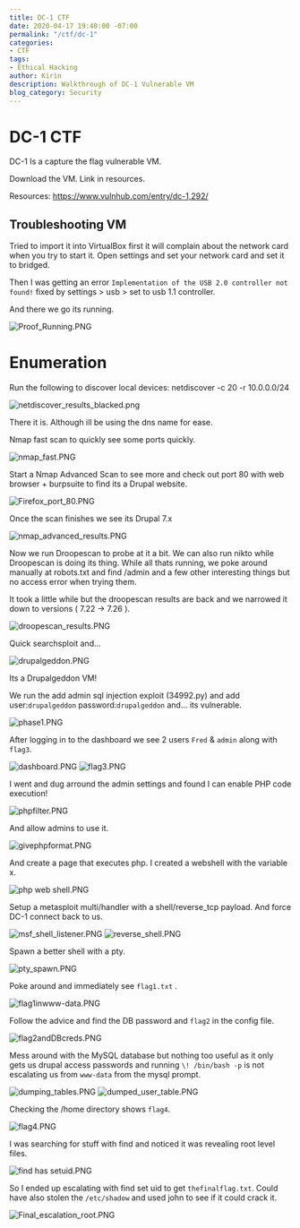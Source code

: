 ```yaml
---
title: DC-1 CTF
date: 2020-04-17 19:40:00 -07:00
permalink: "/ctf/dc-1"
categories:
- CTF
tags:
- Ethical Hacking
author: Kirin
description: Walkthrough of DC-1 Vulnerable VM
blog_category: Security
---
```


# DC-1 CTF

DC-1 Is a capture the flag vulnerable VM.

Download the VM. Link in resources. 

Resources:
https://www.vulnhub.com/entry/dc-1,292/

## Troubleshooting VM

Tried to import it into VirtualBox first it will complain about the network card when you try to start it. Open settings and set your network card and set it to bridged.

Then I was getting an error `Implementation of the USB 2.0 controller not found!` fixed by settings > usb > set to usb 1.1 controller.

And there we go its running.

![Proof_Running.PNG](/uploads/Proof_Running.PNG "Proof_Running")

# Enumeration

Run the following to discover local devices:
    netdiscover -c 20 -r 10.0.0.0/24

![netdiscover_results_blacked.png](/uploads/netdiscover_results_blacked.png "Netdiscover")

There it is. Although ill be using the dns name for ease.

Nmap fast scan to quickly see some ports quickly.

![nmap_fast.PNG](/uploads/nmap_fast.PNG "nmap_fast")

Start a Nmap Advanced Scan to see more and check out port 80 with web browser + burpsuite to find its a Drupal website.

![Firefox_port_80.PNG](/uploads/Firefox_port_80.PNG "Firefox_port_80")

Once the scan finishes we see its Drupal 7.x

![nmap_advanced_results.PNG](/uploads/nmap_advanced_results.PNG "nmap_advanced_results")

Now we run Droopescan to probe at it a bit. We can also run nikto while Droopescan is doing its thing. While all thats running, we poke around manually at robots.txt and find /admin and a few other interesting things but no access error when trying them.

It took a little while but the droopescan results are back and we narrowed it down to versions ( 7.22 -> 7.26 ).

![droopescan_results.PNG](/uploads/droopescan_results.PNG "droopescan_results")

Quick searchsploit and...

![drupalgeddon.PNG](/uploads/drupalgeddon.PNG "drupalgeddon")

Its a Drupalgeddon VM!

We run the add admin sql injection exploit (34992.py) and add user:`drupalgeddon` password:`drupalgeddon` and... its vulnerable.

![phase1.PNG](/uploads/phase1.PNG "phase1")

After logging in to the dashboard we see 2 users `Fred` & `admin` along with `flag3`.

![dashboard.PNG](/uploads/dashboard.PNG "dashboard")
![flag3.PNG](/uploads/flag3.PNG "flag3")

I went and dug arround the admin settings and found I can enable PHP code execution!

![phpfilter.PNG](/uploads/phpfilter.PNG "phpfilter")

And allow admins to use it.

![givephpformat.PNG](/uploads/givephpformat.PNG "givephpformat")

And create a page that executes php. I created a webshell with the variable x.

![php web shell.PNG](/uploads/php%20web%20shell.PNG)

Setup a metasploit multi/handler with a shell/reverse_tcp payload.
And force DC-1 connect back to us.

![msf_shell_listener.PNG](/uploads/msf_shell_listener.PNG "msf_shell_listener")
![reverse_shell.PNG](/uploads/reverse_shell.PNG "reverse_shell")

Spawn a better shell with a pty.

![pty_spawn.PNG](/uploads/pty_spawn.PNG "pty_spawn")

Poke around and immediately see `flag1.txt` .

![flag1inwww-data.PNG](/uploads/flag1inwww-data.PNG "flag1inwww-data")

Follow the advice and find the DB password and `flag2` in the config file.

![flag2andDBcreds.PNG](/uploads/flag2andDBcreds.PNG "flag2andDBcreds")

Mess around with the MySQL database but nothing too useful as it only gets us drupal access passwords and running `\! /bin/bash -p` is not escalating us from `www-data` from the mysql prompt.

![dumping_tables.PNG](/uploads/dumping_tables.PNG "dumping_tables")
![dumped_user_table.PNG](/uploads/dumped_user_table.PNG "dumped_user_table")

Checking the /home directory shows `flag4`.

![flag4.PNG](/uploads/flag4.PNG "flag4")

I was searching for stuff with find and noticed it was revealing root level files.

![find has setuid.PNG](/uploads/find%20has%20setuid.PNG)

So I ended up escalating with find set uid to get `thefinalflag.txt`. Could have also stolen the `/etc/shadow` and used john to see if it could crack it.

![Final_escalation_root.PNG](/uploads/Final_escalation_root.PNG "Final_escalation_root")
